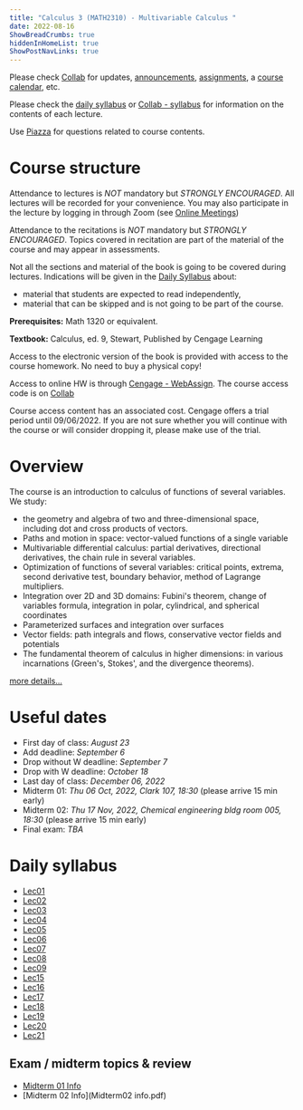 ```yaml
---
title: "Calculus 3 (MATH2310) - Multivariable Calculus "
date: 2022-08-16
ShowBreadCrumbs: true
hiddenInHomeList: true
ShowPostNavLinks: true
---
```




Please check [Collab](https://collab.its.virginia.edu/portal/site/919a961a-6bab-40d8-9d89-a51d89d52296/page/764594af-0f1b-48cf-bea7-d1d7e7f8602e) for updates, [announcements](https://collab.its.virginia.edu/portal/site/919a961a-6bab-40d8-9d89-a51d89d52296/tool/4e558880-0441-4e79-b603-69999c8902b3), [assignments](https://collab.its.virginia.edu/portal/site/919a961a-6bab-40d8-9d89-a51d89d52296/tool/ff8e1d3d-325c-44e5-bb6b-36d9e3c86314), a [course calendar](https://collab.its.virginia.edu/portal/site/919a961a-6bab-40d8-9d89-a51d89d52296/tool/a46a3a08-48c7-485f-9a1f-3ca0d102e51b), etc.

Please check the [daily syllabus](#daily-syllabus) or [Collab - syllabus](https://collab.its.virginia.edu/portal/site/919a961a-6bab-40d8-9d89-a51d89d52296/tool-reset/22b7e7eb-b409-4ae3-bda1-ef25f04d96a3) for information on the contents of each lecture.

Use [Piazza](https://collab.its.virginia.edu/portal/site/919a961a-6bab-40d8-9d89-a51d89d52296/page/fac16fa6-ade4-4f3e-b05f-bc25afe7f99a) for questions related to course contents.

# Course structure

Attendance to lectures is *NOT* mandatory but *STRONGLY ENCOURAGED*. All lectures will be recorded for your convenience. You may also participate in the lecture by logging in through Zoom (see [Online Meetings](https://collab.its.virginia.edu/portal/site/919a961a-6bab-40d8-9d89-a51d89d52296/page/39146097-067f-4322-bd09-02968dcdbd2a))

Attendance to the recitations is *NOT* mandatory but *STRONGLY ENCOURAGED*. Topics covered in recitation are part of the material of the course and may appear in assessments.

Not all the sections and material of the book is going to be covered during lectures. Indications will be given in the [Daily Syllabus](#daily-syllabus) about:

- material that students are expected to read independently,
- material that can be skipped and is not going to be part of the course.

**Prerequisites:** Math 1320 or equivalent.

**Textbook:** Calculus, ed. 9, Stewart, Published by Cengage Learning

Access to the electronic version of the book is provided with access to the course homework. No need to buy a physical copy!

Access to online HW is through [Cengage - WebAssign](https://www.webassign.net/). The course access code is on [Collab](https://collab.its.virginia.edu/portal/site/919a961a-6bab-40d8-9d89-a51d89d52296/page/764594af-0f1b-48cf-bea7-d1d7e7f8602e)

Course access content has an associated cost. Cengage offers a trial period until 09/06/2022. If you are not sure whether you will continue with the course or will consider dropping it, please make use of the trial.

# Overview

The course is an introduction to calculus of functions of several variables. We study:

- the geometry and algebra of two and three-dimensional space, including dot and cross products of vectors.
- Paths and motion in space: vector-valued functions of a single variable
- Multivariable differential calculus: partial derivatives, directional derivatives, the chain rule in several variables.
- Optimization of functions of several variables: critical points, extrema, second derivative test, boundary behavior, method of Lagrange multipliers.
- Integration over 2D and 3D domains: Fubini's theorem, change of variables formula, integration in polar, cylindrical, and spherical coordinates
- Parameterized surfaces and integration over surfaces
- Vector fields: path integrals and flows, conservative vector fields and potentials
- The fundamental theorem of calculus in higher dimensions: in various incarnations (Green's, Stokes', and the divergence theorems).

[more details...](summary)

# Useful dates

- First day of class: *August 23*
- Add deadline: *September 6*
- Drop without W deadline: *September 7*
- Drop with W deadline: *October 18*
- Last day of class: *December 06, 2022*
- Midterm 01: *Thu 06 Oct, 2022, Clark 107, 18:30* (please arrive 15 min early)
- Midterm 02: *Thu 17 Nov, 2022, Chemical engineering bldg room 005, 18:30* (please arrive 15 min early)
- Final exam: *TBA*

# Daily syllabus

- [Lec01](Syllabus-Lec01.pdf)
- [Lec02](Syllabus-Lec02.pdf)
- [Lec03](Syllabus-Lec03.pdf)
- [Lec04](Syllabus-Lec04.pdf)
- [Lec05](Syllabus-Lec05.pdf)
- [Lec06](Syllabus-Lec06.pdf)
- [Lec07](Syllabus-Lec07.pdf)
- [Lec08](Syllabus-Lec08.pdf)
- [Lec09](Syllabus-Lec09.pdf)
- [Lec15](Syllabus-Lec15.pdf)
- [Lec16](Syllabus-Lec16.pdf)
- [Lec17](Syllabus-Lec17.pdf)
- [Lec18](Syllabus-Lec18.pdf)
- [Lec19](Syllabus-Lec19.pdf)
- [Lec20](Syllabus-Lec20.pdf)
- [Lec21](Syllabus-Lec21.pdf)

## Exam / midterm topics & review

- [Midterm 01 Info](Midterm01-info.pdf)
- [Midterm 02 Info](Midterm02 info.pdf)
